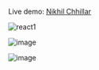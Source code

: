 

Live demo: [Nikhil Chhillar](https://portfolio-react-nikchhillar.vercel.app/)

![react1](https://user-images.githubusercontent.com/90024300/232826590-33c8244d-d76d-4785-88b3-762d47e0c847.png)

![image](https://user-images.githubusercontent.com/90024300/235734574-2ecfdc5e-41f6-4745-a7f1-93b6798b1218.png)

![image](https://user-images.githubusercontent.com/90024300/235734621-c230c0b6-89de-46fc-b29d-4b5bd88a52b1.png)



